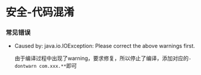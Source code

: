 # 安全-代码混淆

### 常见错误
* Caused by: java.io.IOException: Please correct the above warnings first.

    由于编译过程中出现了warning，要求修复，所以停止了编译，添加对应的`-dontwarn com.xxx.**`即可